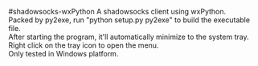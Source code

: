 #shadowsocks-wxPython
A shadowsocks client using wxPython.  
Packed by py2exe, run "python setup.py py2exe" to build the executable file.  
After starting the program, it'll automatically minimize to the system tray.  
Right click on the tray icon to open the menu.  
Only tested in Windows platform.